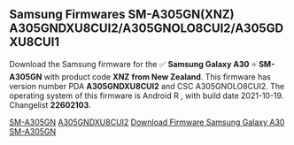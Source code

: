 <h2>Samsung Firmwares SM-A305GN(XNZ) A305GNDXU8CUI2/A305GNOLO8CUI2/A305GDXU8CUI1</h2>
Download the Samsung firmware for the ✅ <strong>Samsung Galaxy A30 </strong> ⭐ <strong>SM-A305GN</strong> with product code <strong>XNZ</strong> <strong> from New Zealand</strong>. This firmware has version number PDA <strong>A305GNDXU8CUI2</strong> and CSC A305GNOLO8CUI2. The operating system of this firmware is Android R , with build date 2021-10-19. Changelist <strong>22602103</strong>.


[SM-A305GN](https://samfirm.shop/samsung/model/SM-A305GN)
[A305GNDXU8CUI2](https://samfirm.shop/samsung/pda/A305GNDXU8CUI2)
[Download Firmware Samsung Galaxy A30 SM-A305GN](https://samfirm.shop/samsung/firmware/466903)
